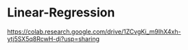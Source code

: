 # Linear-Regression
https://colab.research.google.com/drive/1ZCvgKi_m9IhX4xh-ytj5SX5q8RcwH-dj?usp=sharing
